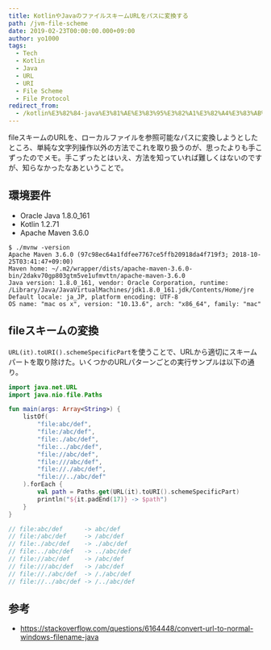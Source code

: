 ```yaml
---
title: KotlinやJavaのファイルスキームURLをパスに変換する
path: /jvm-file-scheme
date: 2019-02-23T00:00:00.000+09:00
author: yo1000
tags:
  - Tech
  - Kotlin
  - Java
  - URL
  - URI
  - File Scheme
  - File Protocol
redirect_from:
  - /kotlin%E3%82%84-java%E3%81%AE%E3%83%95%E3%82%A1%E3%82%A4%E3%83%AB%E3%82%B9%E3%82%AD%E3%83%BC%E3%83%A0-url%E3%82%92%E3%83%91%E3%82%B9%E3%81%AB%E5%A4%89%E6%8F%9B%E3%81%99%E3%82%8B
---
```


fileスキームのURLを、ローカルファイルを参照可能なパスに変換しようとしたところ、単純な文字列操作以外の方法でこれを取り扱うのが、思ったよりも手こずったのでメモ。手こずったとはいえ、方法を知っていれば難しくはないのですが、知らなかったなあということで。


## 環境要件
- Oracle Java 1.8.0_161
- Kotlin 1.2.71
- Apache Maven 3.6.0

```
$ ./mvnw -version
Apache Maven 3.6.0 (97c98ec64a1fdfee7767ce5ffb20918da4f719f3; 2018-10-25T03:41:47+09:00)
Maven home: ~/.m2/wrapper/dists/apache-maven-3.6.0-bin/2dakv70gp803gtm5ve1ufmvttn/apache-maven-3.6.0
Java version: 1.8.0_161, vendor: Oracle Corporation, runtime: /Library/Java/JavaVirtualMachines/jdk1.8.0_161.jdk/Contents/Home/jre
Default locale: ja_JP, platform encoding: UTF-8
OS name: "mac os x", version: "10.13.6", arch: "x86_64", family: "mac"
```


## fileスキームの変換
`URL(it).toURI().schemeSpecificPart`を使うことで、URLから適切にスキームパートを取り除けた。いくつかのURLパターンごとの実行サンプルは以下の通り。

```kotlin
import java.net.URL
import java.nio.file.Paths

fun main(args: Array<String>) {
    listOf(
        "file:abc/def",
        "file:/abc/def",
        "file:./abc/def",
        "file:../abc/def",
        "file://abc/def",
        "file:///abc/def",
        "file://./abc/def",
        "file://../abc/def"
    ).forEach {
        val path = Paths.get(URL(it).toURI().schemeSpecificPart)
        println("${it.padEnd(17)} -> $path")
    }
}

// file:abc/def      -> abc/def
// file:/abc/def     -> /abc/def
// file:./abc/def    -> ./abc/def
// file:../abc/def   -> ../abc/def
// file://abc/def    -> /abc/def
// file:///abc/def   -> /abc/def
// file://./abc/def  -> /./abc/def
// file://../abc/def -> /../abc/def
```


## 参考
- https://stackoverflow.com/questions/6164448/convert-url-to-normal-windows-filename-java
